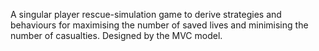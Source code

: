 A singular player rescue-simulation game to derive strategies and behaviours for maximising the number of saved lives and minimising the number of casualties. Designed by the MVC model.
